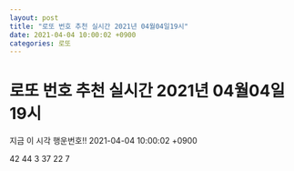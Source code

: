 ```yaml
---
layout: post
title: "로또 번호 추천 실시간 2021년 04월04일19시"
date: 2021-04-04 10:00:02 +0900
categories: 로또
---
```


# 로또 번호 추천 실시간 2021년 04월04일19시

지금 이 시각 행운번호!! 2021-04-04 10:00:02 +0900

 42  44  3  37  22  7 

